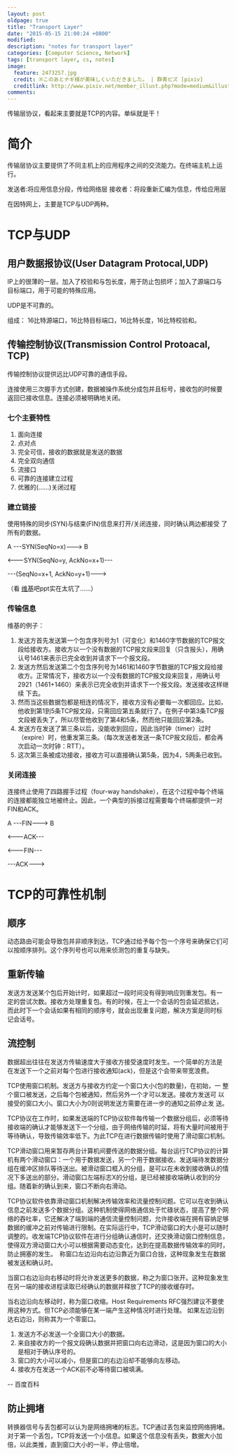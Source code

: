 ```yaml
---
layout: post
oldpage: true
title: "Transport Layer"
date: "2015-05-15 21:00:24 +0800"
modified: 
description: "notes for transport layer"
categories: [Computer Science, Network]
tags: [transport layer, cs, notes]
image:
  feature: 2473257.jpg
  credit: ※このあとナギ様が美味しくいただきました。 | 群青ピズ [pixiv]
  creditlink: http://www.pixiv.net/member_illust.php?mode=medium&illust_id=2473257
comments: 
---
```



传输层协议，看起来主要就是TCP的内容。单纵就是干！

# 简介

传输层协议主要提供了不同主机上的应用程序之间的交流能力。在终端主机上运
行。

发送者:将应用信息分段，传给网络层
接收者：将段重新汇编为信息，传给应用层

在因特网上，主要是TCP与UDP两种。


# TCP与UDP

## 用户数据报协议(User Datagram Protocal,UDP)

IP上的很薄的一层。加入了校验和与包长度，用于防止包损坏；加入了源端口与
目标端口，用于可能的特殊应用。

UDP是不可靠的。

组成：
16比特源端口，16比特目标端口，16比特长度，16比特校验和。


## 传输控制协议(Transmission Control Protoacal, TCP)

传输控制协议提供远比UDP可靠的通信手段。


连接使用三次握手方式创建，数据被操作系统分成包并且标号，接收包的时候要
返回已接收信息。连接必须被明确地关闭。

### 七个主要特性

1. 面向连接
2. 点对点
3. 完全可信，接收的数据就是发送的数据
4. 完全双向通信
5. 流接口
6. 可靠的连接建立过程
7. 优雅的(……)关闭过程

### 建立链接

使用特殊的同步(SYN)与结束(FIN)信息来打开/关闭连接，同时确认两边都接受
了所有的数据。

A      ---SYN(SeqNo=x)--->        B

  <---SYN(SeqNo=y, AckNo=x+1)---
  
  ---(SeqNo=x+1, AckNo=y+1)---> 

（看
[维基](http://zh.wikipedia.org/wiki/%E4%BC%A0%E8%BE%93%E6%8E%A7%E5%88%B6%E5%8D%8F%E8%AE%AE)吧ppt实在太坑了……）

### 传输信息

维基的例子：


1. 发送方首先发送第一个包含序列号为1（可变化）和1460字节数据的TCP报文段给接收方。接收方以一个没有数据的TCP报文段来回复（只含报头），用确认号1461来表示已完全收到并请求下一个报文段。
2. 发送方然后发送第二个包含序列号为1461和1460字节数据的TCP报文段给接收方。正常情况下，接收方以一个没有数据的TCP报文段来回复，用确认号2921（1461+1460）来表示已完全收到并请求下一个报文段。发送接收这样继续
下去。
3. 然而当这些数据包都是相连的情况下，接收方没有必要每一次都回应。比如，他收到第1到5条TCP报文段，只需回应第五条就行了。在例子中第3条TCP报文段被丢失了，所以尽管他收到了第4和5条，然而他只能回应第2条。
4. 发送方在发送了第三条以后，没能收到回应，因此当时钟（timer）过时（expire）时，他重发第三条。（每次发送者发送一条TCP报文段后，都会再次启动一次时钟：RTT）。
5. 这次第三条被成功接收，接收方可以直接确认第5条，因为4，5两条已收到。


### 关闭连接

连接终止使用了四路握手过程（four-way handshake），在这个过程中每个终端的连接都能独立地被终止。因此，一个典型的拆接过程需要每个终端都提供一对FIN和ACK。

A  ---FIN--->  B

   <---ACK---
   
   <---FIN---
   
   ---ACK--->

# TCP的可靠性机制

## 顺序

动态路由可能会导致包并非顺序到达，TCP通过给予每个包一个序号来确保它们可以按顺序排列。这个序列号也可以用来侦测包的重复与缺失。


## 重新传输

发送方发送某个包后开始计时，如果超过一段时间没有得到响应则重发包。有一
定的尝试次数。接收方处理重复包。有的时候，在上一个会话的包会延迟抵达，
而此时下一个会话如果有相同的顺序号，就会出现重复问题，解决方案是同时标
记会话号。

## 流控制

数据超出往往在发送方传输速度大于接收方接受速度时发生。一个简单的方法是
在发送下一个之前对每个包进行接收通知(ack)，但是这个会带来带宽浪费。

TCP使用窗口机制。发送方与接收方约定一个窗口大小(包的数量)，在初始，一
整个窗口被发送，之后每个包被通知，然后另外一个才可以发送。接收方发送可
以接受的窗口大小。窗口大小为0则说明发送方需要在进一步的通知之前停止发
送。


TCP协议在工作时，如果发送端的TCP协议软件每传输一个数据分组后，必须等待接收端的确认才能够发送下一个分组，由于网络传输的时延，将有大量时间被用于等待确认，导致传输效率低下。为此TCP在进行数据传输时使用了滑动窗口机制。

TCP滑动窗口用来暂存两台计算机间要传送的数据分组。每台运行TCP协议的计算机有两个滑动窗口：一个用于数据发送，另一个用于数据接收。发送端待发数据分组在缓冲区排队等待送出。被滑动窗口框入的分组，是可以在未收到接收确认的情况下多送出的部分。滑动窗口左端标志X的分组，是已经被接收端确认收到的分组。随着新的确认到来，窗口不断向右滑动。

TCP协议软件依靠滑动窗口机制解决传输效率和流量控制问题。它可以在收到确认信息之前发送多个数据分组。这种机制使得网络通信处于忙碌状态，提高了整个网络的吞吐率，它还解决了端到端的通信流量控制问题，允许接收端在拥有容纳足够数据的缓冲之前对传输进行限制。在实际运行中，TCP滑动窗口的大小是可以随时调整的。收发端TCP协议软件在进行分组确认通信时，还交换滑动窗口控制信息，使得双方滑动窗口大小可以根据需要动态变化，达到在提高数据传输效率的同时，防止拥塞的发生。　称窗口左边沿向右边沿靠近为窗口合拢，这种现象发生在数据被发送和确认时。

当窗口右边沿向右移动时将允许发送更多的数据，称之为窗口张开。这种现象发生在另一端的接收进程读取已经确认的数据并释放了TCP的接收缓存时。

当右边沿向左移动时，称为窗口收缩。Host Requirements RFC强烈建议不要使用这种方式。但TCP必须能够在某一端产生这种情况时进行处理。
如果左边沿到达右边沿，则称其为一个零窗口。

1. 发送方不必发送一个全窗口大小的数据。
2. 来自接收方的一个报文段确认数据并把窗口向右边滑动，这是因为窗口的大小是相对于确认序号的。
3. 窗口的大小可以减小，但是窗口的右边沿却不能够向左移动。
4. 接收方在发送一个ACK前不必等待窗口被填满。

-- 百度百科

## 防止拥堵

转换器信号与丢包都可以认为是网络拥堵的标志。TCP通过丢包来监控网络拥堵。对于第一个丢包，TCP将发送一个小信息。如果这个信息没有丢失，数据大小加倍，以此类推，直到窗口大小的一半，停止倍增。
